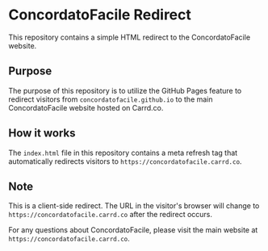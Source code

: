 # ConcordatoFacile Redirect

This repository contains a simple HTML redirect to the ConcordatoFacile website.

## Purpose

The purpose of this repository is to utilize the GitHub Pages feature to redirect visitors from `concordatofacile.github.io` to the main ConcordatoFacile website hosted on Carrd.co.

## How it works

The `index.html` file in this repository contains a meta refresh tag that automatically redirects visitors to `https://concordatofacile.carrd.co`.

## Note

This is a client-side redirect. The URL in the visitor's browser will change to `https://concordatofacile.carrd.co` after the redirect occurs.

For any questions about ConcordatoFacile, please visit the main website at `https://concordatofacile.carrd.co`.
